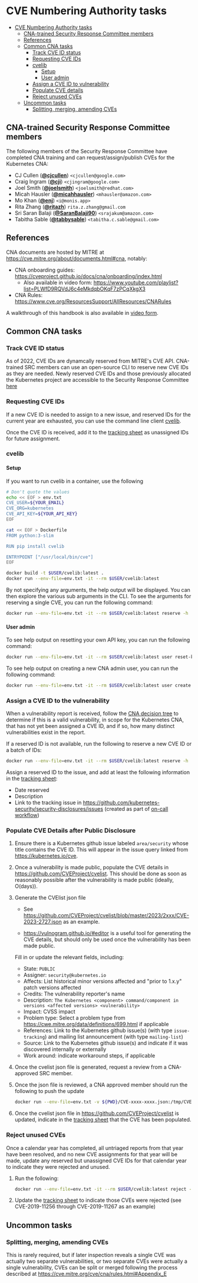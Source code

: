 # CVE Numbering Authority tasks

<!-- toc -->
- [CVE Numbering Authority tasks](#cve-numbering-authority-tasks)
  - [CNA-trained Security Response Committee members](#cna-trained-security-response-committee-members)
  - [References](#references)
  - [Common CNA tasks](#common-cna-tasks)
    - [Track CVE ID status](#track-cve-id-status)
    - [Requesting CVE IDs](#requesting-cve-ids)
    - [cvelib](#cvelib)
      - [Setup](#setup)
      - [User admin](#user-admin)
    - [Assign a CVE ID to vulnerability](#assign-a-cve-id-to-vulnerability)
    - [Populate CVE details](#populate-cve-details)
    - [Reject unused CVEs](#reject-unused-cves)
  - [Uncommon tasks](#uncommon-tasks)
    - [Splitting, merging, amending CVEs](#splitting-merging-amending-cves)
<!-- /toc -->

## CNA-trained Security Response Committee members

The following members of the Security Response Committee have completed CNA training and can request/assign/publish CVEs for the Kubernetes CNA:

- CJ Cullen (**[@cjcullen](https://github.com/cjcullen)**) `<cjcullen@google.com>`
- Craig Ingram (**[@cji](https://github.com/cji)**) `<cjingram@google.com>`
- Joel Smith (**[@joelsmith](https://github.com/joelsmith)**) `<joelsmith@redhat.com>`
- Micah Hausler (**[@micahhausler](https://github.com/micahhausler)**) `<mhausler@amazon.com>`
- Mo Khan (**[@enj](https://github.com/enj)**) `<i@monis.app>`
- Rita Zhang (**[@ritazh](https://github.com/ritazh)**) `rita.z.zhang@gmail.com`
- Sri Saran Balaji (**[@SaranBalaji90](https://github.com/SaranBalaji90)**) `<srajakum@amazon.com>`
- Tabitha Sable (**[@tabbysable](https://github.com/tabbysable)**) `<tabitha.c.sable@gmail.com>`

## References

CNA documents are hosted by MITRE at https://cve.mitre.org/about/documents.html#cna, notably:

* CNA onboarding guides: https://cveproject.github.io/docs/cna/onboarding/index.html
    * Also available in video form: https://www.youtube.com/playlist?list=PLWfD9RQVdJ6c4eMkdqbOKqF7zPCqXkgX3
* CNA Rules: https://www.cve.org/ResourcesSupport/AllResources/CNARules

A walkthrough of this handbook is also available in [video form](https://youtu.be/pcmAaEP7HD4).

## Common CNA tasks

### Track CVE ID status

As of 2022, CVE IDs are dynamcally reserved from MITRE's CVE API. CNA-trained SRC members can use an open-source CLI to reserve new CVE IDs as they are needed. Newly reserved CVE IDs and those previously allocated the Kubernetes project are accessible to the Security Response Committee [here](https://docs.google.com/spreadsheets/d/178eqxFxShR0I2BeoZ-YUynYnl0fo_0oU0VfmVfBpAQ0/edit)

### Requesting CVE IDs

If a new CVE ID is needed to assign to a new issue, and reserved IDs for the current year are exhausted, you can use the command line client [cvelib][cvelib].

[cvelib]: https://github.com/RedHatProductSecurity/cvelib

Once the CVE ID is received, add it to the [tracking sheet] as unassigned IDs for future assignment.

### cvelib

#### Setup

If you want to run cvelib in a container, use the following

```bash
# Don't quote the values
echo << EOF > env.txt
CVE_USER=${YOUR_EMAIL}
CVE_ORG=kubernetes
CVE_API_KEY=${YOUR_API_KEY}
EOF

cat << EOF > Dockerfile
FROM python:3-slim

RUN pip install cvelib

ENTRYPOINT ["/usr/local/bin/cve"]
EOF

docker build -t $USER/cvelib:latest .
docker run --env-file=env.txt -it --rm $USER/cvelib:latest
```

By not specifying any arguments, the help output will be displayed. You can then explore the various sub arguments in the CLI. To see the arguments for reserving a single CVE, you can run the following command:

```bash
docker run --env-file=env.txt -it --rm $USER/cvelib:latest reserve -h
```

#### User admin

To see help output on resetting your own API key, you can run the following command:

```bash
docker run --env-file=env.txt -it --rm $USER/cvelib:latest user reset-key -h
```

To see help output on creating a new CNA admin user, you can run the following command:
```bash
docker run --env-file=env.txt -it --rm $USER/cvelib:latest user create -h
```

### Assign a CVE ID to the vulnerability

When a vulnerability report is received, follow the [CNA decision tree](https://cve.mitre.org/cve/cna/rules.html#Appendix_C)
to determine if this is a valid vulnerability, in scope for the Kubernetes CNA, that has not yet been assigned a CVE ID,
and if so, how many distinct vulnerabilities exist in the report.

If a reserved ID is not available, run the following to reserve a new CVE ID or a batch of IDs:

```bash
docker run --env-file=env.txt -it --rm $USER/cvelib:latest reserve -h
```

Assign a reserved ID to the issue, and add at least the following information in the [tracking sheet]:
* Date reserved
* Description
* Link to the tracking issue in https://github.com/kubernetes-security/security-disclosures/issues (created as part of [on-call workflow](src-oncall.md#incident-response-workflow))

### Populate CVE Details after Public Disclosure 

1. Ensure there is a Kubernetes github issue labeled `area/security` whose title contains the CVE ID.
This will appear in the issue query linked from https://kubernetes.io/cve.
1. Once a vulnerability is made public, populate the CVE details in https://github.com/CVEProject/cvelist. This should be done as soon as reasonably possible after the vulnerability is made public (ideally, O(days)).
1. Generate the CVElist json file

    * See https://github.com/CVEProject/cvelist/blob/master/2023/2xxx/CVE-2023-2727.json as an example.

    * https://vulnogram.github.io/#editor is a useful tool for generating the CVE details, but should only be used once the vulnerability has been made public.

    Fill in or update the relevant fields, including:
    * State: `PUBLIC`
    * Assigner: `security@kubernetes.io`
    * Affects: List historical minor versions affected and "prior to 1.x.y" patch versions affected
    * Credits: The vulnerability reporter's name
    * Description: `The Kubernetes <component> command/component in versions <affected versions> <vulnerability>`
    * Impact: CVSS impact
    * Problem type: Select a problem type from https://cwe.mitre.org/data/definitions/699.html if applicable
    * References: Link to the Kubernetes github issue(s) (with type `issue-tracking`) and mailing list announcement (with type `mailing-list`)
    * Source: Link to the Kubernetes github issue(s) and indicate if it was discovered internally or externally
    * Work around: indicate workaround steps, if applicable

1. Once the cvelist json file is generated, request a review from a CNA-approved SRC member.
1. Once the json file is reviewed, a CNA approved member should run the following to push the update
    ```bash
    docker run --env-file=env.txt -v ${PWD}/CVE-xxxx-xxxx.json:/tmp/CVE-xxxx-xxxx.json  -it --rm $USER/cvelib:latest publish CVE-xxxx-xxxx  -f /tmp/CVE-xxxx-xxxx.json
    ```
1. Once the cvelist json file in https://github.com/CVEProject/cvelist is updated, indicate in the [tracking sheet] that the CVE has been populated.

### Reject unused CVEs

Once a calendar year has completed, all untriaged reports from that year have been resolved,
and no new CVE assignments for that year will be made, update any reserved but unassigned CVE IDs
for that calendar year to indicate they were rejected and unused.

1. Run the following:

    ```bash
    docker run --env-file=env.txt -it --rm $USER/cvelib:latest reject -h
    ```

1. Update the [tracking sheet] to indicate those CVEs were rejected (see CVE-2019-11256 through CVE-2019-11267 as an example)

## Uncommon tasks

### Splitting, merging, amending CVEs

This is rarely required, but if later inspection reveals a single CVE was actually two separate vulnerabilities, or two separate CVEs were actually a single vulnerability, CVEs can be split or merged following the process described at https://cve.mitre.org/cve/cna/rules.html#Appendix_E

[tracking sheet]: https://github.com/kubernetes-security/security-disclosures#cna-tracker
